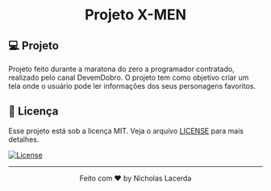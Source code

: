 <div align="center">
    <h1>Projeto X-MEN</h1>
</div>

## 💻 Projeto

Projeto feito durante a maratona do zero a programador contratado, realizado pelo canal DevemDobro.
O projeto tem como objetivo criar um tela onde o usuário pode ler informações dos seus personagens favoritos.

## 📝 Licença

Esse projeto está sob a licença MIT. Veja o arquivo [LICENSE](LICENSE) para mais detalhes.

<a href="LICENSE"><img  src="https://img.shields.io/static/v1?label=License&message=MIT&color=8257e5&labelColor=202080" alt="License"></a>
</p>

---

<p align="center">
  Feito com ❤️ by Nicholas Lacerda 
</p>

